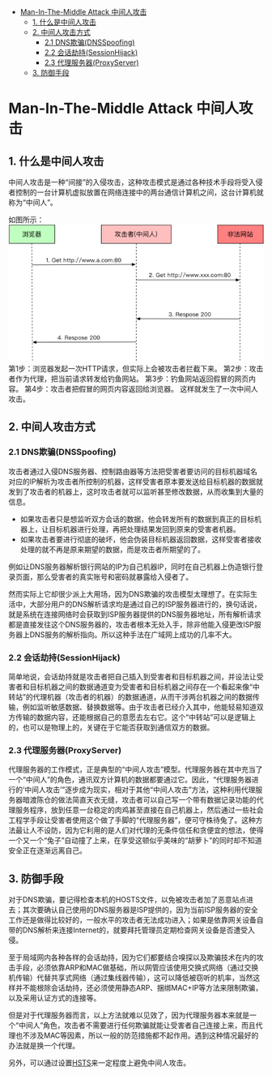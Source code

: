 
<!-- @import "[TOC]" {cmd="toc" depthFrom=1 depthTo=6 orderedList=false} -->

<!-- code_chunk_output -->

* [Man-In-The-Middle Attack 中间人攻击](#man-in-the-middle-attack-中间人攻击)
	* [1. 什么是中间人攻击](#1-什么是中间人攻击)
	* [2. 中间人攻击方式](#2-中间人攻击方式)
		* [2.1 DNS欺骗(DNSSpoofing)](#21-dns欺骗dnsspoofing)
		* [2.2 会话劫持(SessionHijack)](#22-会话劫持sessionhijack)
		* [2.3 代理服务器(ProxyServer)](#23-代理服务器proxyserver)
	* [3. 防御手段](#3-防御手段)

<!-- /code_chunk_output -->

# Man-In-The-Middle Attack 中间人攻击

## 1. 什么是中间人攻击
中间人攻击是一种“间接”的入侵攻击，这种攻击模式是通过各种技术手段将受入侵者控制的一台计算机虚拟放置在网络连接中的两台通信计算机之间，这台计算机就称为“中间人”。

如图所示：
![中间人攻击_1](https://github.com/Kilin9527/Frontend_And_Backend_Knowledge/blob/master/assets/images/security/Security_MITM_Attack_1.png?raw=true)
第1步：浏览器发起一次HTTP请求，但实际上会被攻击者拦截下来。
第2步：攻击者作为代理，把当前请求转发给钓鱼网站。
第3步：钓鱼网站返回假冒的网页内容。
第4步：攻击者把假冒的网页内容返回给浏览器。
这样就发生了一次中间人攻击。

## 2. 中间人攻击方式
### 2.1 DNS欺骗(DNSSpoofing)
攻击者通过入侵DNS服务器、控制路由器等方法把受害者要访问的目标机器域名对应的IP解析为攻击者所控制的机器，这样受害者原本要发送给目标机器的数据就发到了攻击者的机器上，这时攻击者就可以监听甚至修改数据，从而收集到大量的信息。
* 如果攻击者只是想监听双方会话的数据，他会转发所有的数据到真正的目标机器上，让目标机器进行处理，再把处理结果发回到原来的受害者机器。
* 如果攻击者要进行彻底的破坏，他会伪装目标机器返回数据，这样受害者接收处理的就不再是原来期望的数据，而是攻击者所期望的了。

例如让DNS服务器解析银行网站的IP为自己机器IP，同时在自己机器上伪造银行登录页面，那么受害者的真实账号和密码就暴露给入侵者了。

然而实际上它却很少派上大用场，因为DNS欺骗的攻击模型太理想了。在实际生活中，大部分用户的DNS解析请求均是通过自己的ISP服务器进行的，换句话说，就是系统在连接网络时会获取到ISP服务器提供的DNS服务器地址，所有解析请求都是直接发往这个DNS服务器的，攻击者根本无处入手，除非他能入侵更改ISP服务器上DNS服务的解析指向。所以这种手法在广域网上成功的几率不大。

### 2.2 会话劫持(SessionHijack)
简单地说，会话劫持就是攻击者把自己插入到受害者和目标机器之间，并设法让受害者和目标机器之间的数据通道变为受害者和目标机器之间存在一个看起来像“中转站”的代理机器（攻击者的机器）的数据通道，从而干涉两台机器之间的数据传输，例如监听敏感数据、替换数据等。由于攻击者已经介入其中，他能轻易知道双方传输的数据内容，还能根据自己的意愿去左右它。这个“中转站”可以是逻辑上的，也可以是物理上的，关键在于它能否获取到通信双方的数据。

### 2.3 代理服务器(ProxyServer)
代理服务器的工作模式，正是典型的“中间人攻击”模型。代理服务器在其中充当了一个“中间人”的角色，通讯双方计算机的数据都要通过它。因此，“代理服务器进行的‘中间人攻击’”逐步成为现实，相对于其他“中间人攻击”方法，这种利用代理服务器暗渡陈仓的做法简直天衣无缝，攻击者可以自己写一个带有数据记录功能的代理服务程序，放到任意一台稳定的肉鸡甚至直接在自己机器上，然后通过一些社会工程学手段让受害者使用这个做了手脚的“代理服务器”，便可守株待兔了。这种方法最让人不设防，因为它利用的是人们对代理的无条件信任和贪便宜的想法，使得一个又一个“兔子”自动撞了上来，在享受这顿似乎美味的“胡萝卜”的同时却不知道安全正在逐渐远离自己。

## 3. 防御手段
对于DNS欺骗，要记得检查本机的HOSTS文件，以免被攻击者加了恶意站点进去；其次要确认自己使用的DNS服务器是ISP提供的，因为当前ISP服务器的安全工作还是做得比较好的，一般水平的攻击者无法成功进入；如果是依靠网关设备自带的DNS解析来连接Internet的，就要拜托管理员定期检查网关设备是否遭受入侵。

至于局域网内各种各样的会话劫持，因为它们都要结合嗅探以及欺骗技术在内的攻击手段，必须依靠ARP和MAC做基础，所以网管应该使用交换式网络（通过交换机传输）代替共享式网络（通过集线器传输），这可以降低被窃听的机率，当然这样并不能根除会话劫持，还必须使用静态ARP、捆绑MAC+IP等方法来限制欺骗，以及采用认证方式的连接等。

但是对于代理服务器而言，以上方法就难以见效了，因为代理服务器本来就是一个“中间人”角色，攻击者不需要进行任何欺骗就能让受害者自己连接上来，而且代理也不涉及MAC等因素，所以一般的防范措施都不起作用。遇到这种情况最好的办法就是换一个代理。

另外，可以通过设置[HSTS](./manInTheMiddle_defence.md)来一定程度上避免中间人攻击。